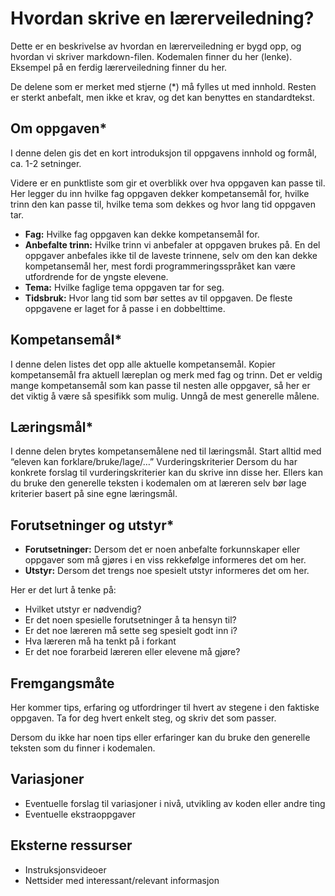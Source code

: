 

# Hvordan skrive en lærerveiledning?

Dette er en beskrivelse av hvordan en lærerveiledning er bygd opp, og hvordan vi
skriver markdown-filen. Kodemalen finner du her (lenke). Eksempel på en ferdig
lærerveiledning finner du her.

De delene som er merket med stjerne (*) må fylles ut med innhold. Resten er
sterkt anbefalt, men ikke et krav, og det kan benyttes en standardtekst.


## Om oppgaven*

I denne delen gis det en kort introduksjon til oppgavens innhold og formål, ca.
1-2 setninger.

Videre er en punktliste som gir et overblikk over hva oppgaven kan passe til.
Her legger du inn hvilke fag oppgaven dekker kompetansemål for, hvilke trinn den
kan passe til, hvilke tema som dekkes og hvor lang tid oppgaven tar.

* **Fag:** Hvilke fag oppgaven kan dekke kompetansemål for.
* **Anbefalte trinn:** Hvilke trinn vi anbefaler at oppgaven brukes på. En del
  oppgaver anbefales ikke til de laveste trinnene, selv om den kan dekke
  kompetansemål her, mest fordi programmeringsspråket kan være utfordrende for
  de yngste elevene.
* **Tema:** Hvilke faglige tema oppgaven tar for seg.
* **Tidsbruk:** Hvor lang tid som bør settes av til oppgaven. De fleste
  oppgavene er laget for å passe i en dobbelttime.


## Kompetansemål*

I denne delen listes det opp alle aktuelle kompetansemål. Kopier kompetansemål
fra aktuell læreplan og merk med fag og trinn. Det er veldig mange kompetansemål
som kan passe til nesten alle oppgaver, så her er det viktig å være så spesifikk
som mulig. Unngå de mest generelle målene.

## Læringsmål*

I denne delen brytes kompetansemålene ned til læringsmål. Start alltid med
“eleven kan forklare/bruke/lage/…” Vurderingskriterier Dersom du har konkrete
forslag til vurderingskriterier kan du skrive inn disse her. Ellers kan du bruke
den generelle teksten i kodemalen om at læreren selv bør lage kriterier basert
på sine egne læringsmål.


## Forutsetninger og utstyr*

* **Forutsetninger:** Dersom det er noen anbefalte forkunnskaper eller oppgaver
  som må gjøres i en viss rekkefølge informeres det om her.
* **Utstyr:** Dersom det trengs noe spesielt utstyr informeres det om her.

Her er det lurt å tenke på:
* Hvilket utstyr er nødvendig?
* Er det noen spesielle forutsetninger å ta hensyn til?
* Er det noe læreren må sette seg spesielt godt inn i?
* Hva læreren må ha tenkt på i forkant
* Er det noe forarbeid læreren eller elevene må gjøre?


## Fremgangsmåte

Her kommer tips, erfaring og utfordringer til hvert av stegene i den faktiske
oppgaven. Ta for deg hvert enkelt steg, og skriv det som passer.

Dersom du ikke har noen tips eller erfaringer kan du bruke den generelle teksten
som du finner i kodemalen.


## Variasjoner

* Eventuelle forslag til variasjoner i nivå, utvikling av koden eller andre ting
* Eventuelle ekstraoppgaver


## Eksterne ressurser

* Instruksjonsvideoer
* Nettsider med interessant/relevant informasjon
